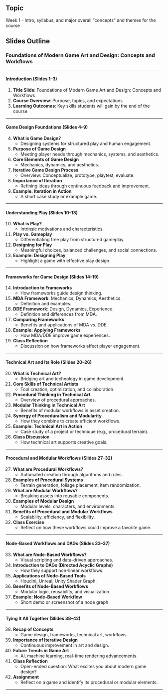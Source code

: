 ##   Topic
Week 1 - Intro, syllabus, and major overall "concepts" and themes for the course

## Slides Outline
### **Foundations of Modern Game Art and Design: Concepts and Workflows**
---
#### Introduction (Slides 1–3)
1. **Title Slide**: Foundations of Modern Game Art and Design: Concepts and Workflows
2. **Course Overview**: Purpose, topics, and expectations
3. **Learning Outcomes**: Key skills students will gain by the end of the course

---
#### Game Design Foundations (Slides 4–9)
4. **What is Game Design?**
    - Designing systems for structured play and human engagement.
5. **Purpose of Game Design**
    - Meeting player needs through mechanics, systems, and aesthetics.
6. **Core Elements of Game Design**
    - Mechanics, dynamics, and aesthetics.
7. **Iterative Game Design Process**
    - Overview: Conceptualize, prototype, playtest, evaluate.
8. **Importance of Iteration**
    - Refining ideas through continuous feedback and improvement.
9. **Example: Iteration in Action**
    - A short case study or example game.

---
#### Understanding Play (Slides 10–13)
10. **What is Play?**
    - Intrinsic motivations and characteristics.
11. **Play vs. Gameplay**
    - Differentiating free play from structured gameplay.
12. **Designing for Play**
    - Meaningful choices, balanced challenges, and social connections.
13. **Example: Designing Play**
    - Highlight a game with effective play design.

---

#### Frameworks for Game Design (Slides 14–19)
14. **Introduction to Frameworks**
    - How frameworks guide design thinking.
15. **MDA Framework**: Mechanics, Dynamics, Aesthetics.
    - Definition and examples.
16. **DDE Framework**: Design, Dynamics, Experience.
    - Definition and differences from MDA.
17. **Comparing Frameworks**
    - Benefits and applications of MDA vs. DDE.
18. **Example: Applying Frameworks**
    - How MDA/DDE improve game experiences.
19. **Class Reflection**
    - Discussion on how frameworks affect player engagement.

---
#### Technical Art and Its Role (Slides 20–26)
20. **What is Technical Art?**
    - Bridging art and technology in game development.
21. **Core Skills of Technical Artists**
    - Tool creation, optimization, and collaboration.
22. **Procedural Thinking in Technical Art**
    - Overview of procedural approaches.
23. **Modular Thinking in Technical Art**
    - Benefits of modular workflows in asset creation.
24. **Synergy of Proceduralism and Modularity**
    - How they combine to create efficient workflows.
25. **Example: Technical Art in Action**
    - Case study of a project or technique (e.g., procedural terrain).
26. **Class Discussion**
    - How technical art supports creative goals.

---
#### Procedural and Modular Workflows (Slides 27–32)
27. **What are Procedural Workflows?**
    - Automated creation through algorithms and rules.
28. **Examples of Procedural Systems**
    - Terrain generation, foliage placement, item randomization.
29. **What are Modular Workflows?**
    - Breaking assets into reusable components.
30. **Examples of Modular Design**
    - Modular levels, characters, and environments.
31. **Benefits of Procedural and Modular Workflows**
    - Scalability, efficiency, and flexibility.
32. **Class Exercise**
    - Reflect on how these workflows could improve a favorite game.

---
#### Node-Based Workflows and DAGs (Slides 33–37)
33. **What are Node-Based Workflows?**
    - Visual scripting and data-driven approaches.
34. **Introduction to DAGs (Directed Acyclic Graphs)**
    - How they support non-linear workflows.
35. **Applications of Node-Based Tools**
    - Houdini, Unreal, Unity Shader Graph.
36. **Benefits of Node-Based Workflows**
    - Modular logic, reusability, and visualization.
37. **Example: Node-Based Workflow**
    - Short demo or screenshot of a node graph.

---
#### Tying It All Together (Slides 38–42)
38. **Recap of Concepts**
    - Game design, frameworks, technical art, workflows.
39. **Importance of Iterative Design**
    - Continuous improvement in art and design.
40. **Future Trends in Game Art**
    - AI, machine learning, real-time rendering advancements.
41. **Class Reflection**
    - Open-ended question: What excites you about modern game design?
42. **Assignment**
    - Reflect on a game and identify its procedural or modular elements.

---


